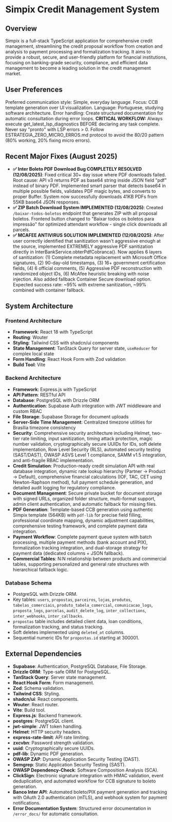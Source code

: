# Simpix Credit Management System

## Overview
Simpix is a full-stack TypeScript application for comprehensive credit management, streamlining the credit proposal workflow from creation and analysis to payment processing and formalization tracking. It aims to provide a robust, secure, and user-friendly platform for financial institutions, focusing on banking-grade security, compliance, and efficient data management to become a leading solution in the credit management market.

## User Preferences
Preferred communication style: Simple, everyday language.
Focus: CCB template generation over UI visualization.
Language: Portuguese, studying software architecture.
Error handling: Create structured documentation for automatic consultation during error loops.
**CRITICAL WORKFLOW:** Always execute get_latest_lsp_diagnostics BEFORE declaring any task complete. Never say "pronto" with LSP errors > 0. Follow ESTRATEGIA_ZERO_MICRO_ERROS.md protocol to avoid the 80/20 pattern (80% working, 20% fixing micro errors).

## Recent Major Fixes (August 2025)
- **✅ Inter Boleto PDF Download Bug COMPLETELY RESOLVED (12/08/2025)**: Fixed critical 30+ day issue where PDF downloads failed. Root cause: API v3 returns PDF as base64 string inside JSON field "pdf" instead of binary PDF. Implemented smart parser that detects base64 in multiple possible fields, validates PDF magic bytes, and converts to proper Buffer. System now successfully downloads 41KB PDFs from 55KB base64 JSON responses.
- **✅ ZIP Batch Download System IMPLEMENTED (12/08/2025)**: Created `/baixar-todos-boletos` endpoint that generates ZIP with all proposal boletos. Frontend button changed to "Baixar todos os boletos para impressão" for optimized attendant workflow - single click downloads all parcels.
- **✅ MCAFEE ANTIVIRUS SOLUTION IMPLEMENTED (12/08/2025)**: After user correctly identified that sanitization wasn't aggressive enough at the source, implemented EXTREMELY aggressive PDF sanitization directly in InterBankService.obterPdfCobranca(). Now applies 6 layers of sanitization: (1) Complete metadata replacement with Microsoft Office signatures, (2) 90-day-old timestamps, (3) 16+ government certification fields, (4) 6 official comments, (5) Aggressive PDF reconstruction with randomized object IDs, (6) McAfee heuristic breaking with noise injection. Also added fallback Container Secure download option. Expected success rate: ~95% with extreme sanitization, ~99% combined with container fallback.

## System Architecture

### Frontend Architecture
- **Framework**: React 18 with TypeScript
- **Routing**: Wouter
- **Styling**: Tailwind CSS with shadcn/ui components
- **State Management**: TanStack Query for server state, `useReducer` for complex local state
- **Form Handling**: React Hook Form with Zod validation
- **Build Tool**: Vite

### Backend Architecture
- **Framework**: Express.js with TypeScript
- **API Pattern**: RESTful API
- **Database**: PostgreSQL with Drizzle ORM
- **Authentication**: Supabase Auth integration with JWT middleware and custom RBAC
- **File Storage**: Supabase Storage for document uploads
- **Server-Side Time Management**: Centralized timezone utilities for Brasília timezone consistency
- **Security**: Comprehensive security architecture including Helmet, two-tier rate limiting, input sanitization, timing attack protection, magic number validation, cryptographically secure UUIDs for IDs, soft delete implementation, Row Level Security (RLS), automated security testing (SAST/DAST), OWASP ASVS Level 1 compliance, SAMM v1.5 integration, and anti-fragile RBAC implementation.
- **Credit Simulation**: Production-ready credit simulation API with real database integration, dynamic rate lookup hierarchy (Partner → Product → Default), comprehensive financial calculations (IOF, TAC, CET using Newton-Raphson method), full payment schedule generation, and detailed audit logging for regulatory compliance.
- **Document Management**: Secure private bucket for document storage with signed URLs, organized folder structure, multi-format support, admin client authentication, and automatic fallback for missing files.
- **PDF Generation**: Template-based CCB generation using authentic Simpix template (564KB) with `pdf-lib` for precise field filling, professional coordinate mapping, dynamic adjustment capabilities, comprehensive testing framework, and complete payment data integration.
- **Payment Workflow**: Complete payment queue system with batch processing, multiple payment methods (bank account and PIX), formalization tracking integration, and dual-storage strategy for payment data (dedicated columns + JSON fallback).
- **Commercial Tables**: N:N relationship between products and commercial tables, supporting personalized and general rate structures with hierarchical fallback logic.

### Database Schema
- PostgreSQL with Drizzle ORM.
- Key tables: `users`, `propostas`, `parceiros`, `lojas`, `produtos`, `tabelas_comerciais`, `produto_tabela_comercial`, `comunicacao_logs`, `proposta_logs`, `parcelas`, `audit_delete_log`, `inter_collections`, `inter_webhooks`, `inter_callbacks`.
- `propostas` table includes detailed client data, loan conditions, formalization tracking, and status tracking.
- Soft deletes implemented using `deleted_at` columns.
- Sequential numeric IDs for `propostas.id` starting at 300001.

## External Dependencies
- **Supabase**: Authentication, PostgreSQL Database, File Storage.
- **Drizzle ORM**: Type-safe ORM for PostgreSQL.
- **TanStack Query**: Server state management.
- **React Hook Form**: Form management.
- **Zod**: Schema validation.
- **Tailwind CSS**: Styling.
- **shadcn/ui**: React components.
- **Wouter**: React router.
- **Vite**: Build tool.
- **Express.js**: Backend framework.
- **postgres**: PostgreSQL client.
- **jwt-simple**: JWT token handling.
- **Helmet**: HTTP security headers.
- **express-rate-limit**: API rate limiting.
- **zxcvbn**: Password strength validation.
- **uuid**: Cryptographically secure UUIDs.
- **pdf-lib**: Dynamic PDF generation.
- **OWASP ZAP**: Dynamic Application Security Testing (DAST).
- **Semgrep**: Static Application Security Testing (SAST).
- **OWASP Dependency-Check**: Software Composition Analysis (SCA).
- **ClickSign**: Electronic signature integration with HMAC validation, event deduplication, and automated workflow for CCB signature to boleto generation.
- **Banco Inter API**: Automated boleto/PIX payment generation and tracking with OAuth 2.0 authentication (mTLS), and webhook system for payment notifications.
- **Error Documentation System**: Structured error documentation in `/error_docs/` for automatic consultation.